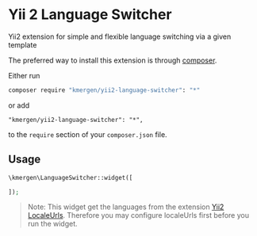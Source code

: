 # Yii 2 Language Switcher
Yii2 extension for simple and flexible language switching via a given template

The preferred way to install this extension is through [composer](https://getcomposer.org/).

Either run

```bash
composer require "kmergen/yii2-language-switcher": "*"
```

or add

```
"kmergen/yii2-language-switcher": "*",
```

to the `require` section of your `composer.json` file.

## Usage



```php
\kmergen\LanguageSwitcher::widget([

]);
```

> Note: This widget get the languages from the extension [Yii2 LocaleUrls](https://github.com/codemix/yii2-localeurls/). Therefore you may configure localeUrls first before
you run the widget.
 

